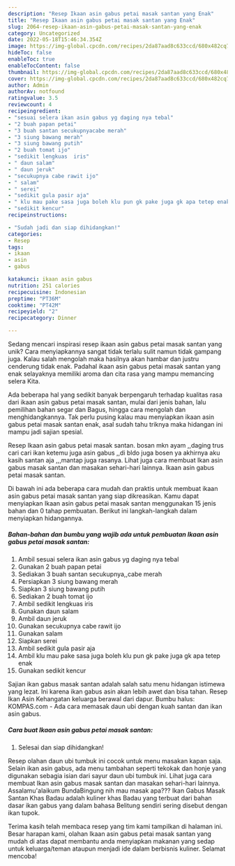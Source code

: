 ```yaml
---
description: "Resep Ikaan asin gabus petai masak santan yang Enak"
title: "Resep Ikaan asin gabus petai masak santan yang Enak"
slug: 2064-resep-ikaan-asin-gabus-petai-masak-santan-yang-enak
category: Uncategorized
date: 2022-05-18T15:46:34.354Z
image: https://img-global.cpcdn.com/recipes/2da87aad8c633ccd/680x482cq70/ikaan-asin-gabus-petai-masak-santan-foto-resep-utama.jpg
hideToc: false
enableToc: true
enableTocContent: false
thumbnail: https://img-global.cpcdn.com/recipes/2da87aad8c633ccd/680x482cq70/ikaan-asin-gabus-petai-masak-santan-foto-resep-utama.jpg
cover: https://img-global.cpcdn.com/recipes/2da87aad8c633ccd/680x482cq70/ikaan-asin-gabus-petai-masak-santan-foto-resep-utama.jpg
author: Admin
authorAv: notfound
ratingvalue: 3.5
reviewcount: 4
recipeingredient:
- "sesuai selera ikan asin gabus yg daging nya tebal"
- "2 buah papan petai"
- "3 buah santan secukupnyacabe merah"
- "3 siung bawang merah"
- "3 siung bawang putih"
- "2 buah tomat ijo"
- "sedikit lengkuas  iris"
- " daun salam"
- " daun jeruk"
- "secukupnya cabe rawit ijo"
- " salam"
- " serei"
- "sedikit gula pasir aja"
- " klu mau pake sasa juga boleh klu pun gk pake juga gk apa tetep enak"
- "sedikit kencur"
recipeinstructions:

- "Sudah jadi dan siap dihidangkan!"
categories:
- Resep
tags:
- ikaan
- asin
- gabus

katakunci: ikaan asin gabus 
nutrition: 251 calories
recipecuisine: Indonesian
preptime: "PT36M"
cooktime: "PT42M"
recipeyield: "2"
recipecategory: Dinner

---
```





Sedang mencari inspirasi resep ikaan asin gabus petai masak santan yang unik? Cara menyiapkannya sangat tidak terlalu sulit namun tidak gampang juga. Kalau salah mengolah maka hasilnya akan hambar dan justru cenderung tidak enak. Padahal ikaan asin gabus petai masak santan yang enak selayaknya memiliki aroma dan cita rasa yang mampu memancing selera Kita.





Ada beberapa hal yang sedikit banyak berpengaruh terhadap kualitas rasa dari ikaan asin gabus petai masak santan, mulai dari jenis bahan, lalu pemilihan bahan segar dan Bagus, hingga cara mengolah dan menghidangkannya. Tak perlu pusing kalau mau menyiapkan ikaan asin gabus petai masak santan enak,      asal sudah tahu triknya maka hidangan ini mampu jadi sajian spesial.














Resep Ikaan asin gabus petai masak santan. bosan mkn ayam ,,daging trus cari cari ikan ketemu juga asin gabus ,,di bldo juga bosen ya akhirnya aku kasih santan aja ,,,mantap juga rasanya. Lihat juga cara membuat Ikan asin gabus masak santan dan masakan sehari-hari lainnya. Ikaan asin gabus petai masak santan.






Di bawah ini ada beberapa cara mudah dan praktis untuk membuat ikaan asin gabus petai masak santan yang siap dikreasikan. Kamu dapat menyiapkan Ikaan asin gabus petai masak santan menggunakan 15 jenis bahan dan 0 tahap pembuatan. Berikut ini langkah-langkah dalam menyiapkan hidangannya.

<!--inarticleads1-->

##### Bahan-bahan dan bumbu yang wajib ada untuk pembuatan Ikaan asin gabus petai masak santan:

1. Ambil sesuai selera ikan asin gabus yg daging nya tebal
1. Gunakan 2 buah papan petai
1. Sediakan 3 buah santan secukupnya,,cabe merah
1. Persiapkan 3 siung bawang merah
1. Siapkan 3 siung bawang putih
1. Sediakan 2 buah tomat ijo
1. Ambil sedikit lengkuas  iris
1. Gunakan  daun salam
1. Ambil  daun jeruk
1. Gunakan secukupnya cabe rawit ijo
1. Gunakan  salam
1. Siapkan  serei
1. Ambil sedikit gula pasir aja
1. Ambil  klu mau pake sasa juga boleh klu pun gk pake juga gk apa tetep enak
1. Gunakan sedikit kencur


Sajian ikan gabus masak santan adalah salah satu menu hidangan istimewa yang lezat. Ini karena ikan gabus asin akan lebih awet dan bisa tahan. Resep Ikan Asin Kehangatan keluarga berawal dari dapur. Bumbu halus: KOMPAS.com - Ada cara memasak daun ubi dengan kuah santan dan ikan asin gabus. 

<!--inarticleads2-->

##### Cara buat Ikaan asin gabus petai masak santan:


1. Selesai dan siap dihidangkan!

Resep olahan daun ubi tumbuk ini cocok untuk menu masakan kapan saja. Selain ikan asin gabus, ada menu tambahan seperti tekokak dan honje yang digunakan sebagia isian dari sayur daun ubi tumbuk ini. Lihat juga cara membuat Ikan asin gabus masak santan dan masakan sehari-hari lainnya. Assalamu&#39;alaikum BundaBingung nih mau masak apa??? Ikan Gabus Masak Santan Khas Badau adalah kuliner khas Badau yang terbuat dari bahan dasar ikan gabus yang dalam bahasa Belitung sendiri sering disebut dengan ikan tupok. 

Terima kasih telah membaca resep yang tim kami tampilkan di halaman ini. Besar harapan kami, olahan Ikaan asin gabus petai masak santan yang mudah di atas dapat membantu anda menyiapkan makanan yang sedap untuk keluarga/teman ataupun menjadi ide dalam berbisnis kuliner. Selamat mencoba!
